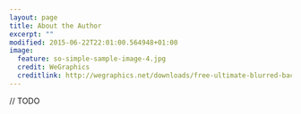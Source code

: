 ```yaml
---
layout: page
title: About the Author
excerpt: ""
modified: 2015-06-22T22:01:00.564948+01:00
image:
  feature: so-simple-sample-image-4.jpg
  credit: WeGraphics
  creditlink: http://wegraphics.net/downloads/free-ultimate-blurred-background-pack/
---
```


// TODO